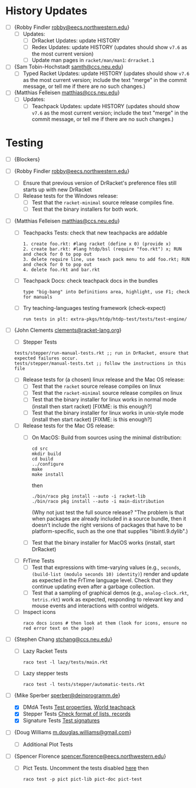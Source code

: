 
# History Updates

* [ ] {Robby Findler <robby@eecs.northwestern.edu>}
   - [ ] Updates:
     + [ ] DrRacket Updates: update HISTORY
     + [ ] Redex Updates: update HISTORY (updates should show `v7.6` as the most current version)
     + [ ] Update man pages in `racket/man/man1`: `drracket.1`

* [ ] {Sam Tobin-Hochstadt <samth@ccs.neu.edu>}
  - [ ] Typed Racket Updates: update HISTORY
      (updates should show `v7.6` as the most current version; include
      the text "merge" in the commit message, or tell me if there 
      are no such changes.)

* [ ] {Matthias Felleisen <matthias@ccs.neu.edu>}
  - [ ] Updates:
    + [ ] Teachpack Updates: update HISTORY
      (updates should show `v7.6` as the most current version; include
      the text "merge" in the commit message, or tell me if there are no such
      changes.)

# Testing

* [ ] {Blockers}

* [ ] {Robby Findler <robby@eecs.northwestern.edu>}
   + [ ] Ensure that previous version of DrRacket's preference files still starts up with new DrRacket

  - [ ] Release tests for the Windows release:
    + [ ] Test that the `racket-minimal` source release compiles fine.
    + [ ] Test that the binary installers for both work.

* [ ] {Matthias Felleisen <matthias@ccs.neu.edu>}
  - [ ] Teachpacks Tests: check that new teachpacks are addable
      ```
      1. create foo.rkt: #lang racket (define x 0) (provide x)
      2. create bar.rkt: #lang htdp/bsl (require "foo.rkt") x; RUN and check for 0 to pop out
      3. delete require line, use teach pack menu to add foo.rkt; RUN and check for 0 to pop out
      4. delete foo.rkt and bar.rkt
      ```

  - [ ] Teachpack Docs: check teachpack docs in the bundles
      ```
      type "big-bang" into Definitions area, highlight, use F1; check for manuals 
      ```

  - [ ] Try teaching-languages testing framework (check-expect)
      ```
      run tests in plt: extra-pkgs/htdp/htdp-test/tests/test-engine/
      ```

* [ ] {John Clements <clements@racket-lang.org>}
  - [ ] Stepper Tests
   ```
   tests/stepper/run-manual-tests.rkt ;; run in DrRacket, ensure that expected failures occur.
   tests/stepper/manual-tests.txt ;; follow the instructions in this file
   ```
  - [ ] Release tests for (a chosen) linux release and the Mac OS release:
    + [ ] Test that the `racket` source release compiles on linux
    + [ ] Test that the `racket-minimal` source release compiles on linux
    + [ ] Test that the binary installer for linux works in normal mode (install
          then start racket) [FIXME: is this enough?]
    + [ ] Test that the binary installer for linux works in unix-style mode
          (install then start racket) [FIXME: is this enough?]
  - [ ] Release tests for the Mac OS release:
    + [ ] On MacOS: Build from sources using the minimal distribution:
      ```
      cd src
      mkdir build
      cd build
      ../configure
      make
      make install
      ```

      then

      ```
      ./bin/raco pkg install --auto -i racket-lib
      ./bin/raco pkg install --auto -i main-distribution
      ```
      
      (Why not just test the full source release? 
          "The problem is that when packages are already included in a source
          bundle, then it doesn't include the right versions of packages that
          have to be platform-specific, such as the one that supplies
          "libintl.9.dylib".)
    + [ ] Test that the binary installer for MacOS works (install, start DrRacket)
  - [ ] FrTime Tests
    + [ ] Test that expressions with time-varying values (e.g., `seconds`,
        `(build-list (modulo seconds 10) identity)`) render and update as
        expected in the FrTime language level. Check that they continue
        updating even after a garbage collection.
    + [ ] Test that a sampling of graphical demos (e.g., `analog-clock.rkt`,
        `tetris.rkt`) work as expected, responding to relevant key and mouse
        events and interactions with control widgets.
  - [ ] Inspect icons
    ```
    raco docs icons # then look at them (look for icons, ensure no red error text on the page)
    ```

* [ ] {Stephen Chang <stchang@ccs.neu.edu>}
  - [ ] Lazy Racket Tests
    
    ```
    raco test -l lazy/tests/main.rkt
    ```
  - [ ] Lazy stepper tests

    ```
    raco test -l tests/stepper/automatic-tests.rkt
    ```

* [ ] {Mike Sperber <sperber@deinprogramm.de>}
  - [X] DMdA Tests
    [Test properties](https://gist.github.com/mikesperber/51851dc0540307721c24),
    [World teachpack](https://gist.github.com/mikesperber/84273cd5d097edf1cf0f)
  - [X] Stepper Tests
    [Check format of lists, records](https://gist.github.com/mikesperber/47b614c59930c2fbc7f1)
  - [X] Signature Tests
    [Test signatures](https://gist.github.com/mikesperber/1ba48601a944ecb38309)

* [ ] {Doug Williams <m.douglas.williams@gmail.com>}
  - [ ] Additional Plot Tests

* [ ] {Spencer Florence <spencer.florence@eecs.northwestern.edu>}
  - [ ] Pict Tests. Uncomment the tests disabled [here](https://github.com/racket/pict/commit/eec716eabe1018226cb674f672388f1f709c6423) then

    ```
    raco test -p pict pict-lib pict-doc pict-test
    ```
